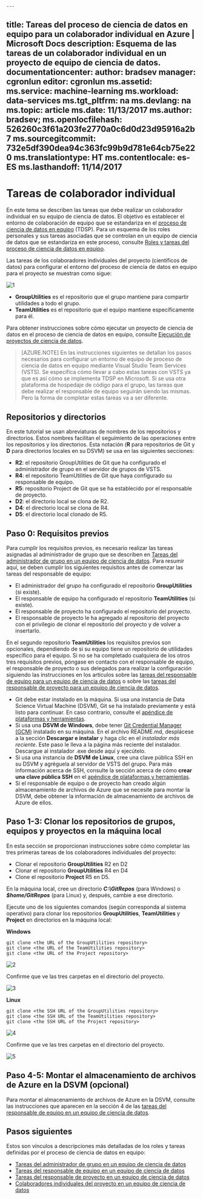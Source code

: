 	---
title: Tareas del proceso de ciencia de datos en equipo para un colaborador individual en Azure | Microsoft Docs
description: Esquema de las tareas de un colaborador individual en un proyecto de equipo de ciencia de datos.
documentationcenter: 
author: bradsev
manager: cgronlun
editor: cgronlun
ms.assetid: 
ms.service: machine-learning
ms.workload: data-services
ms.tgt_pltfrm: na
ms.devlang: na
ms.topic: article
ms.date: 11/13/2017
ms.author: bradsev;
ms.openlocfilehash: 526260c3f61a203fe2770a0c6d0d23d95916a2b7
ms.sourcegitcommit: 732e5df390dea94c363fc99b9d781e64cb75e220
ms.translationtype: HT
ms.contentlocale: es-ES
ms.lasthandoff: 11/14/2017
---
# <a name="individual-contributor-tasks"></a>Tareas de colaborador individual

En este tema se describen las tareas que debe realizar un colaborador individual en su equipo de ciencia de datos. El objetivo es establecer el entorno de colaboración de equipo que se estandariza en el [proceso de ciencia de datos en equipo](overview.md) (TDSP). Para un esquema de los roles personales y sus tareas asociadas que se controlan en un equipo de ciencia de datos que se estandariza en este proceso, consulte [Roles y tareas del proceso de ciencia de datos en equipo](roles-tasks.md).

Las tareas de los colaboradores individuales del proyecto (científicos de datos) para configurar el entorno del proceso de ciencia de datos en equipo para el proyecto se muestran como sigue: 

![1](https://s3.amazonaws.com/bigdatamx/1-project-ic-1-tdsp-data-scientist.png)

- **GroupUtilities** es el repositorio que el grupo mantiene para compartir utilidades a todo el grupo. 
- **TeamUtilities** es el repositorio que el equipo mantiene específicamente para él. 

Para obtener instrucciones sobre cómo ejecutar un proyecto de ciencia de datos en el proceso de ciencia de datos en equipo, consulte [Ejecución de proyectos de ciencia de datos](project-execution.md). 

>[AZURE.NOTE] En las instrucciones siguientes se detallan los pasos necesarios para configurar un entorno de equipo de proceso de ciencia de datos en equipo mediante Visual Studio Team Services (VSTS). Se especifica cómo llevar a cabo estas tareas con VSTS ya que es así cómo se implementa TDSP en Microsoft. Si se usa otra plataforma de hospedaje de código para el grupo, las tareas que debe realizar el responsable de equipo seguirán siendo las mismas. Pero la forma de completar estas tareas va a ser diferente.


## <a name="repositories-and-directories"></a>Repositorios y directorios

En este tutorial se usan abreviaturas de nombres de los repositorios y directorios. Estos nombres facilitan el seguimiento de las operaciones entre los repositorios y los directorios. Esta notación (**R** para repositorios de Git y **D** para directorios locales en su DSVM) se usa en las siguientes secciones:

- **R2**: el repositorio GroupUtilities de Git que ha configurado el administrador de grupo en el servidor de grupos de VSTS.
- **R4**: el repositorio TeamUtilities de Git que haya configurado su responsable de equipo.
- **R5**: repositorio Project de Git que se ha establecido por el responsable de proyecto.
- **D2**: el directorio local se clona de R2.
- **D4**: el directorio local se clona de R4.
- **D5**: el directorio local clonado de R5.


## <a name="step-0-prerequisites"></a>Paso 0: Requisitos previos

Para cumplir los requisitos previos, es necesario realizar las tareas asignadas al administrador de grupo que se describen en [Tareas del administrador de grupo en un equipo de ciencia de datos](group-manager-tasks.md). Para resumir aquí, se deben cumplir los siguientes requisitos antes de comenzar las tareas del responsable de equipo: 
- El administrador del grupo ha configurado el repositorio **GroupUtilities** (si existe). 
- El responsable de equipo ha configurado el repositorio **TeamUtilities** (si existe).
- El responsable de proyecto ha configurado el repositorio del proyecto. 
- El responsable de proyecto le ha agregado al repositorio del proyecto con el privilegio de clonar el repositorio del proyecto y de volver a insertarlo.

En el segundo repositorio **TeamUtilities** los requisitos previos son opcionales, dependiendo de si su equipo tiene un repositorio de utilidades específico para el equipo. Si no se ha completado cualquiera de los otros tres requisitos previos, póngase en contacto con el responsable de equipo, el responsable de proyecto o sus delegados para realizar la configuración siguiendo las instrucciones en los artículos sobre las [tareas del responsable de equipo para un equipo de ciencia de datos](team-lead-tasks.md) o sobre las [tareas del responsable de proyecto para un equipo de ciencia de datos](project-lead-tasks.md).

- Git debe estar instalado en la máquina. Si usa una instancia de Data Science Virtual Machine (DSVM), Git se ha instalado previamente y está listo para continuar. En caso contrario, consulte el [apéndice de plataformas y herramientas](platforms-and-tools.md#appendix).  
- Si usa una **DSVM de Windows**, debe tener [Git Credential Manager (GCM)](https://github.com/Microsoft/Git-Credential-Manager-for-Windows) instalado en su máquina. En el archivo README.md, desplácese a la sección **Descargar e instalar** y haga clic en el *instalador más reciente*. Este paso le lleva a la página más reciente del instalador. Descargue al instalador .exe desde aquí y ejecútelo. 
- Si usa una instancia de **DSVM de Linux**, cree una clave pública SSH en su DSVM y agréguela al servidor de VSTS del grupo. Para más información acerca de SSH, consulte la sección acerca de cómo **crear una clave pública SSH** en el [apéndice de plataformas y herramientas](platforms-and-tools.md#appendix). 
- Si el responsable de equipo o de proyecto han creado algún almacenamiento de archivos de Azure que se necesite para montar la DSVM, debe obtener la información de almacenamiento de archivos de Azure de ellos. 

## <a name="step-1-3-clone-group-team-and-project-repositories-to-local-machine"></a>Paso 1-3: Clonar los repositorios de grupos, equipos y proyectos en la máquina local

En esta sección se proporcionan instrucciones sobre cómo completar las tres primeras tareas de los colaboradores individuales del proyecto: 

- Clonar el repositorio **GroupUtilities** R2 en D2
- Clonar el repositorio **GroupUtilities** R4 en D4 
- Clone el repositorio **Project** R5 en D5.

En la máquina local, cree un directorio ***C:\GitRepos*** (para Windows) o ***$home/GitRepos*** (para Linux) y, después, cambie a ese directorio. 

Ejecute uno de los siguientes comandos (según corresponda al sistema operativo) para clonar los repositorios **GroupUtilities**, **TeamUtilities** y **Project** en directorios en la máquina local: 

**Windows**
    
    git clone <the URL of the GroupUtilities repository>
    git clone <the URL of the TeamUtilities repository>
    git clone <the URL of the Project repository>
    
![2](https://s3.amazonaws.com/bigdatamx/2-project-ic-2-clone-three-repo-to-ic.png)

Confirme que ve las tres carpetas en el directorio del proyecto.

![3](https://s3.amazonaws.com/bigdatamx/3-project-ic-3-three-repo-cloned-to-ic.png)

**Linux**
    
    git clone <the SSH URL of the GroupUtilities repository>
    git clone <the SSH URL of the TeamUtilities repository>
    git clone <the SSH URL of the Project repository>

![4](https://s3.amazonaws.com/bigdatamx/4-project-ic-4-clone-three-repo-to_ic-linux.png)

Confirme que ve las tres carpetas en el directorio del proyecto.

![5](https://s3.amazonaws.com/bigdatamx/5-project-ic-5-three-repo-cloned-to-ic-linux.png)

## <a name="step-4-5-mount-azure-file-storage-to-your-dsvm-optional"></a>Paso 4-5: Montar el almacenamiento de archivos de Azure en la DSVM (opcional)

Para montar el almacenamiento de archivos de Azure en la DSVM, consulte las instrucciones que aparecen en la sección 4 de las [tareas del responsable de equipo en un equipo de ciencia de datos](team-lead-tasks.md).

## <a name="next-steps"></a>Pasos siguientes

Estos son vínculos a descripciones más detalladas de los roles y tareas definidas por el proceso de ciencia de datos en equipo:

- [Tareas del administrador de grupo en un equipo de ciencia de datos](group-manager-tasks.md)
- [Tareas del responsable de equipo en un equipo de ciencia de datos](team-lead-tasks.md)
- [Tareas del responsable de proyecto en un equipo de ciencia de datos](project-lead-tasks.md)
- [Colaboradores individuales del proyecto en un equipo de ciencia de datos](project-ic-tasks.md)

